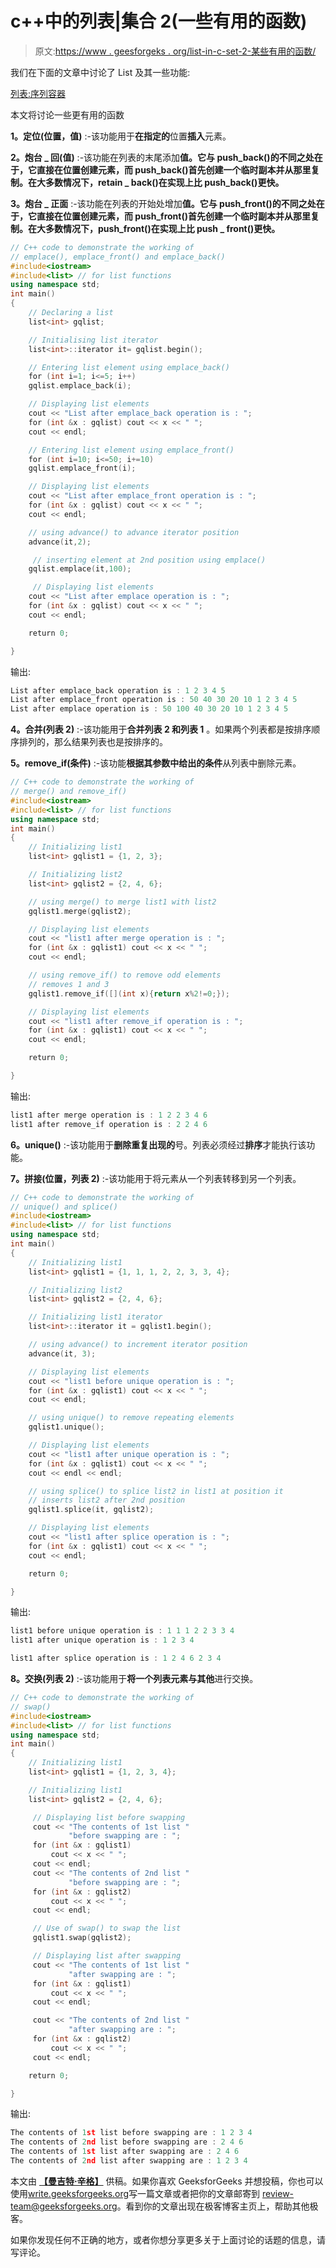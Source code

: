 # c++中的列表|集合 2(一些有用的函数)

> 原文:[https://www . geesforgeks . org/list-in-c-set-2-某些有用的函数/](https://www.geeksforgeeks.org/list-in-c-set-2-some-useful-functions/)

我们在下面的文章中讨论了 List 及其一些功能:

[列表:序列容器](https://www.geeksforgeeks.org/list-cpp-stl/)

本文将讨论一些更有用的函数

**1。定位(位置，值)** :-该功能用于**在指定的**位置**插入**元素。

**2。炮台 _ 回(值)** :-该功能在列表的末尾添加**值。它与 push_back()的不同之处在于，它直接在位置创建元素，而 push_back()首先创建一个临时副本并从那里复制。在大多数情况下，retain _ back()在实现上比 push_back()更快。**

**3。炮台 _ 正面** :-该功能在列表的开始处增加**值。它与 push_front()的不同之处在于，它直接在位置创建元素，而 push_front()首先创建一个临时副本并从那里复制。在大多数情况下，push_front()在实现上比 push _ front()更快。**

```cpp
// C++ code to demonstrate the working of 
// emplace(), emplace_front() and emplace_back()
#include<iostream>
#include<list> // for list functions
using namespace std;
int main()
{
    // Declaring a list
    list<int> gqlist;

    // Initialising list iterator
    list<int>::iterator it= gqlist.begin();

    // Entering list element using emplace_back()
    for (int i=1; i<=5; i++)
    gqlist.emplace_back(i);

    // Displaying list elements 
    cout << "List after emplace_back operation is : ";
    for (int &x : gqlist) cout << x << " ";
    cout << endl;

    // Entering list element using emplace_front()
    for (int i=10; i<=50; i+=10)
    gqlist.emplace_front(i);

    // Displaying list elements 
    cout << "List after emplace_front operation is : ";
    for (int &x : gqlist) cout << x << " ";
    cout << endl;

    // using advance() to advance iterator position
    advance(it,2);

     // inserting element at 2nd position using emplace()
    gqlist.emplace(it,100);

     // Displaying list elements 
    cout << "List after emplace operation is : ";
    for (int &x : gqlist) cout << x << " ";
    cout << endl;

    return 0;

}
```

输出:

```cpp
List after emplace_back operation is : 1 2 3 4 5 
List after emplace_front operation is : 50 40 30 20 10 1 2 3 4 5 
List after emplace operation is : 50 100 40 30 20 10 1 2 3 4 5 

```

**4。合并(列表 2)** :-该功能用于**合并列表 2 和列表 1** 。如果两个列表都是按排序顺序排列的，那么结果列表也是按排序的。

**5。remove_if(条件)** :-该功能**根据其参数中给出的条件**从列表中删除元素。

```cpp
// C++ code to demonstrate the working of 
// merge() and remove_if()
#include<iostream>
#include<list> // for list functions
using namespace std;
int main()
{
    // Initializing list1
    list<int> gqlist1 = {1, 2, 3};

    // Initializing list2
    list<int> gqlist2 = {2, 4, 6};

    // using merge() to merge list1 with list2
    gqlist1.merge(gqlist2);

    // Displaying list elements 
    cout << "list1 after merge operation is : ";
    for (int &x : gqlist1) cout << x << " ";
    cout << endl;

    // using remove_if() to remove odd elements
    // removes 1 and 3
    gqlist1.remove_if([](int x){return x%2!=0;});

    // Displaying list elements 
    cout << "list1 after remove_if operation is : ";
    for (int &x : gqlist1) cout << x << " ";
    cout << endl;

    return 0;

}
```

输出:

```cpp
list1 after merge operation is : 1 2 2 3 4 6 
list1 after remove_if operation is : 2 2 4 6 

```

**6。unique()** :-该功能用于**删除重复出现的**号。列表必须经过**排序**才能执行该功能。

**7。拼接(位置，列表 2)** :-该功能用于将元素从一个列表转移到另一个列表。

```cpp
// C++ code to demonstrate the working of 
// unique() and splice()
#include<iostream>
#include<list> // for list functions
using namespace std;
int main()
{
    // Initializing list1
    list<int> gqlist1 = {1, 1, 1, 2, 2, 3, 3, 4};

    // Initializing list2
    list<int> gqlist2 = {2, 4, 6};

    // Initializing list1 iterator
    list<int>::iterator it = gqlist1.begin();

    // using advance() to increment iterator position
    advance(it, 3);

    // Displaying list elements 
    cout << "list1 before unique operation is : ";
    for (int &x : gqlist1) cout << x << " ";
    cout << endl;

    // using unique() to remove repeating elements
    gqlist1.unique();

    // Displaying list elements 
    cout << "list1 after unique operation is : ";
    for (int &x : gqlist1) cout << x << " ";
    cout << endl << endl;

    // using splice() to splice list2 in list1 at position it
    // inserts list2 after 2nd position
    gqlist1.splice(it, gqlist2);

    // Displaying list elements 
    cout << "list1 after splice operation is : ";
    for (int &x : gqlist1) cout << x << " ";
    cout << endl;

    return 0;

}
```

输出:

```cpp
list1 before unique operation is : 1 1 1 2 2 3 3 4 
list1 after unique operation is : 1 2 3 4 

list1 after splice operation is : 1 2 4 6 2 3 4 

```

**8。交换(列表 2)** :-该功能用于**将一个列表元素与其他**进行交换。

```cpp
// C++ code to demonstrate the working of 
// swap()
#include<iostream>
#include<list> // for list functions
using namespace std;
int main()
{
    // Initializing list1
    list<int> gqlist1 = {1, 2, 3, 4};

    // Initializing list1
    list<int> gqlist2 = {2, 4, 6};

     // Displaying list before swapping
     cout << "The contents of 1st list "
             "before swapping are : ";
     for (int &x : gqlist1)
         cout << x << " ";
     cout << endl;
     cout << "The contents of 2nd list "
             "before swapping are : ";
     for (int &x : gqlist2)
         cout << x << " ";
     cout << endl;

     // Use of swap() to swap the list
     gqlist1.swap(gqlist2);

     // Displaying list after swapping
     cout << "The contents of 1st list "
             "after swapping are : ";
     for (int &x : gqlist1)
         cout << x << " ";
     cout << endl;

     cout << "The contents of 2nd list "
             "after swapping are : ";
     for (int &x : gqlist2)
         cout << x << " ";
     cout << endl;

    return 0;

}
```

输出:

```cpp
The contents of 1st list before swapping are : 1 2 3 4 
The contents of 2nd list before swapping are : 2 4 6 
The contents of 1st list after swapping are : 2 4 6 
The contents of 2nd list after swapping are : 1 2 3 4 

```

本文由 **[【曼吉特·辛格】](https://auth.geeksforgeeks.org/profile.php?user=manjeet_04&list=practice)** 供稿。如果你喜欢 GeeksforGeeks 并想投稿，你也可以使用[write.geeksforgeeks.org](https://write.geeksforgeeks.org)写一篇文章或者把你的文章邮寄到 review-team@geeksforgeeks.org。看到你的文章出现在极客博客主页上，帮助其他极客。

如果你发现任何不正确的地方，或者你想分享更多关于上面讨论的话题的信息，请写评论。